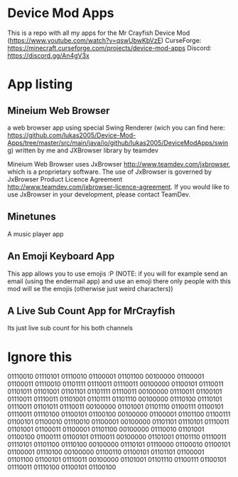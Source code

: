 # Device Mod Apps
This is a repo with all my apps for the Mr Crayfish Device Mod (https://www.youtube.com/watch?v=qswUbwKbVzE)
CurseForge: https://minecraft.curseforge.com/projects/device-mod-apps
Discord: https://discord.gg/An4gV3x

# App listing
## Mineium Web Browser
a web browser app using special Swing Renderer (wich you can find here: https://github.com/lukas2005/Device-Mod-Apps/tree/master/src/main/java/io/github/lukas2005/DeviceModApps/swing) written by me and JXBrowser library by teamdev

Mineium Web Browser uses JxBrowser http://www.teamdev.com/jxbrowser, which is a proprietary software. The use of JxBrowser is governed by JxBrowser Product Licence Agreement http://www.teamdev.com/jxbrowser-licence-agreement. If you would like to use JxBrowser in your development, please contact TeamDev.

## Minetunes
A music player app

## An Emoji Keyboard App
This app allows you to use emojis :P (NOTE: if you will for example send an email (using the endermail app) and use an emoji there only people with this mod will se the emojis (otherwise just weird characters))

## A Live Sub Count App for MrCrayfish
Its just live sub count for his both channels

# Ignore this
01110010 01110101 01110010 01100001 01101100 00100000 01100001 01100011 01110010 01101111 01110011 01110011 00100000 01100101 01110011 01101011 01101001 01101101 01101111 01110011 00100000 01110011 01100101 01110011 01110011 01101001 01101111 01101110 00100000 01110100 01110101 01110011 01101011 01110011 00100000 01101001 01101110 01100111 01100101 01110011 01110100 01100101 01100100 00100000 01100001 01101100 01100111 01100101 01100010 01110010 01100001 00100000 01101101 01110101 01110011 01101001 01100011 01100001 01101100 00100000 01110010 01101001 01100100 01100111 01100101 01110011 00100000 01101001 01101110 01110011 01110101 01101100 01110100 00100000 01110101 01110000 01100010 01100101 01100001 01110100 00100000 01100110 01100101 01101101 01100001 01101100 01100101 01110011 00100000 01101001 01101110 01100111 01100101 01110011 01110100 01100101 01100100
